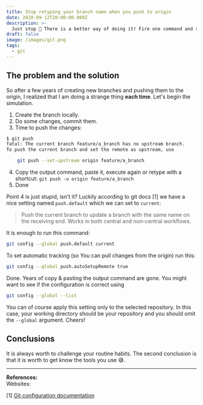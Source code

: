 ```yaml
---
title: Stop retyping your branch name when you push to origin
date: 2020-09-12T20:00:00.000Z
description: >-
  Just stop 🤬 There is a better way of doing it! Fire one command and spare few seconds multiplied by a hundred times. Welcome to my shortest post on this blog.
draft: false
image: /images/git.png
tags:
  - git
---
```

## The problem and the solution
So after a few years of creating new branches and pushing them to the origin, I realized that I am doing a strange thing **each time**. Let's begin the simulation.
1. Create the branch locally.
2. Do some changes, commit them.
3. Time to push the changes:
```bash
$ git push
fatal: The current branch feature/a_branch has no upstream branch.
To push the current branch and set the remote as upstream, use

    git push --set-upstream origin feature/a_branch
```

4. Copy the output command, paste it, execute again or retype with a shortcut: `git push -u origin feature/a_branch`
5. Done

Point 4 is just stupid, isn't it? Luckily according to git docs [1] we have a nice setting named `push.default` which we can set to `current`:
> Push the current branch to update a branch with the same name on the receiving end. Works in both central and non-central workflows.

It is enough to run this command:
```bash
git config --global push.default current
```

To set automatic tracking (so You can pull changes from the origin) run this:
```bash
git config --global push.autoSetupRemote true
```

Done. Years of copy & pasting the output command are gone. You might want to see if the configuration is correct using
```bash
git config --global --list
```

You can of course apply this setting only to the selected repository. In this case, your working directory should be your repository and you should omit the `--global` argument. Cheers!

## Conclusions
It is always worth to challenge your routine habits. The second conclusion is that it is worth to get know the tools you use 😅.

- - -
<b>References:</b><br/>
Websites: <br/>

[1] [Git configuration documentation](https://git-scm.com/docs/git-config) <br/>

